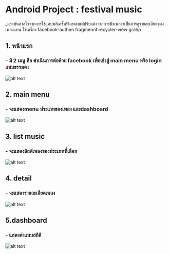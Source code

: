 # Android Project : festival music

_แรงบันดาลใจจากการใช้แอปพลิเคชั่นฟังเพลงแต่ปรับแต่งจ่ากการฟังเพลงงเป็นการดูรายละเอียดของเพลงแทน
ใช้เครื่อง facebook-authen
      fragmennt
      recycler-view
      grahp

## 1. หน้าแรก
### - มี 2 เมนู คือ ดำเนินการต่อด้วย facebook เพื่อเข้าสู่ main menu หรือ login แบบธรรมดา
![alt text](https://user-images.githubusercontent.com/62204557/77162185-f17c6700-6add-11ea-86d4-db9db89ebd6b.PNG)

## 2. main menu
### - จะแสดงmenu ประเภทของเพลง และdashboard
![alt text](https://user-images.githubusercontent.com/62204557/77162596-eaa22400-6ade-11ea-9dea-08e009dce30e.PNG)

## 3. list music
### - จะแสดงลิสต์เพลงของประเภทที่เลือก
![alt text](https://user-images.githubusercontent.com/62204557/77164206-5afe7480-6ae2-11ea-9f10-7bd41f819099.PNG)

## 4.  detail
### - จะแสดงรายละเอียดเพลง
![alt text](https://user-images.githubusercontent.com/62204557/77164457-e546d880-6ae2-11ea-96fc-e247b1eea150.PNG)

## 5.dashboard
### - แสดงค่าแบบสถิติ
![alt text](https://user-images.githubusercontent.com/62204557/77161862-42d82680-6add-11ea-9a60-e1c8c69ba15b.PNG)
